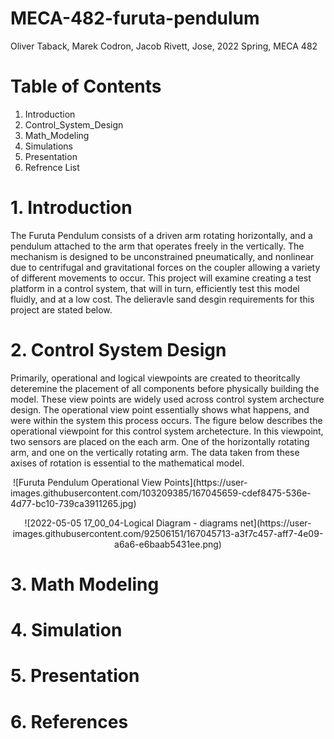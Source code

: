 # MECA-482-furuta-pendulum
Oliver Taback, Marek Codron, Jacob Rivett, Jose, 2022 Spring, MECA 482


# Table of Contents
  1. Introduction
  2. Control_System_Design
  3. Math_Modeling
  4. Simulations
  5. Presentation
  6. Refrence List 

# 1. Introduction 
The Furuta Pendulum consists of a driven arm rotating horizontally, and a pendulum attached to the arm that operates freely in the vertically. The mechanism is designed to be unconstrained pneumatically, and nonlinear due to centrifugal and gravitational forces on the coupler allowing a variety of different movements to occur. This project will examine creating a test platform in a control system, that will in turn, efficiently test this model fluidly, and at a low cost. The delieravle sand desgin requirements for this project are stated below.

# 2. Control System Design 
Primarily, operational and logical viewpoints are created to theoritcally deteremine the placement of all components before physically building the model. These view points are widely used across control system archecture design. The operational view point essentially shows what happens, and were within the system this process occurs. The figure below describes the operational viewpoint for this control system archetecture. In this viewpoint, two sensors are placed on the each arm. One of the horizontally rotating arm, and one on the vertically rotating arm. The data taken from these axises of rotation is essential to the mathematical model. 

<img align="center">
![Furuta Pendulum Operational View Points](https://user-images.githubusercontent.com/103209385/167045659-cdef8475-536e-4d77-bc10-739ca3911265.jpg)
</p>

<p align="center">
![2022-05-05 17_00_04-Logical Diagram - diagrams net](https://user-images.githubusercontent.com/92506151/167045713-a3f7c457-aff7-4e09-a6a6-e6baab5431ee.png)
</img>

# 3. Math Modeling  



# 4. Simulation

# 5. Presentation

# 6. References 

